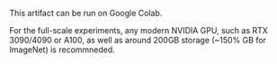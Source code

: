 This artifact can be run on Google Colab.

For the full-scale experiments, any modern NVIDIA GPU, such as RTX 3090/4090 or A100,
as well as around 200GB storage (~150% GB for ImageNet) is recommneded.

